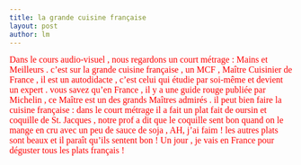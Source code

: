 ```yaml
---
title: la grande cuisine française  
layout: post
author: lm
---
```

<p><span style="color: red"><font size="3"><font face="Times New Roman">Dans le cours audio-visuel , nous regardons un court métrage : Mains et Meilleurs . c’est sur la grande cuisine française , un MCF , Maître Cuisinier de France , il est un autodidacte , c’est celui qui étudie par soi-même et devient un expert . vous savez qu’en France , il y a une guide rouge publiée par Michelin , ce Maître est un des grands Maîtres admirés . il peut bien faire la cuisine française : dans le court métrage il a fait un plat fait de oursin et coquille de St. Jacques , notre prof a dit que le coquille sent bon quand on le mange en cru avec un peu de sauce de soja , AH, j’ai faim ! les autres plats sont beaux et il paraît qu’ils sentent bon ! </font></font></span><span style="color: red"><font size="3"><font face="Times New Roman">Un jour , je vais en France pour déguster tous les plats français ! </font></font></span></p>
